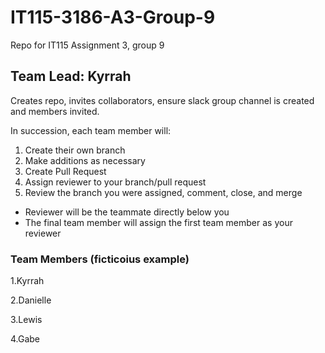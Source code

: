 # IT115-3186-A3-Group-9
Repo for IT115 Assignment 3, group 9

## Team Lead: Kyrrah
Creates repo, invites collaborators, ensure slack group channel is created and members invited.

In succession, each team member will:

1. Create their own branch
2. Make additions as necessary
3. Create Pull Request
4. Assign reviewer to your branch/pull request
5. Review the branch you were assigned, comment, close, and merge
- Reviewer will be the teammate directly below you
- The final team member will assign the first team member as your reviewer

### Team Members (ficticoius example)
1.Kyrrah

2.Danielle

3.Lewis

4.Gabe
